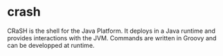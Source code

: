 # crash
CRaSH is the shell for the Java Platform. It deploys in a Java runtime and provides interactions with the JVM. Commands are written in Groovy and can be developped at runtime. 
